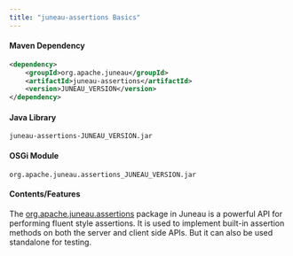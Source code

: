 ```yaml
---
title: "juneau-assertions Basics"
---
```


#### Maven Dependency

```xml
<dependency>
    <groupId>org.apache.juneau</groupId>
    <artifactId>juneau-assertions</artifactId>
    <version>JUNEAU_VERSION</version>
</dependency>
```

#### Java Library

```text
juneau-assertions-JUNEAU_VERSION.jar
```

#### OSGi Module

```text
org.apache.juneau.assertions_JUNEAU_VERSION.jar
```

#### Contents/Features

The [org.apache.juneau.assertions](API_DOCS/org/apache/juneau/assertions.html) package in Juneau is a powerful API for performing
fluent style assertions.
It is used to implement built-in assertion methods on both the server and client side APIs.
But it can also be used standalone for testing.
